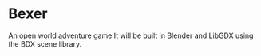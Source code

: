 # Bexer
An open world adventure game
It will be built in Blender and LibGDX using the BDX scene library.
